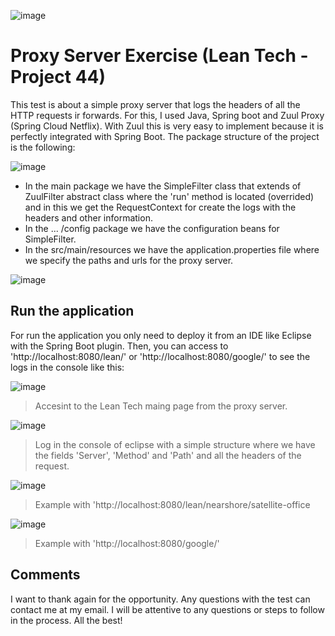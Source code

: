 ![image](https://user-images.githubusercontent.com/42575272/140438438-fbdd8ec9-c545-4647-a299-c6edc2344b7a.png)

# Proxy Server Exercise (Lean Tech - Project 44)

This test is about a simple proxy server that logs the headers of all the HTTP requests ir forwards. For this, I used Java, Spring boot and Zuul Proxy (Spring Cloud Netflix). With Zuul this is very easy to implement because it is perfectly integrated with Spring Boot. The package structure of the project is the following:

![image](https://user-images.githubusercontent.com/42575272/140436833-10acd659-704e-46b2-b2b9-2d96443c69e9.png)

- In the main package we have the SimpleFilter class that extends of ZuulFilter abstract class where the 'run' method is located (overrided) and in this we get the RequestContext for create the logs with the headers and other information.
- In the ... /config package we have the configuration beans for SimpleFilter.
- In the src/main/resources we have the application.properties file where we specify the paths and urls for the proxy server.

![image](https://user-images.githubusercontent.com/42575272/140437283-72d27804-51a9-4286-876a-d05cc74a73ef.png)

## Run the application

For run the application you only need to deploy it from an IDE like Eclipse with the Spring Boot plugin. Then, you can access to 'http://localhost:8080/lean/' or 'http://localhost:8080/google/' to see the logs in the console like this:

![image](https://user-images.githubusercontent.com/42575272/140437663-08f6bc09-7377-463f-b21c-959d163bd0a3.png)

> Accesint to the Lean Tech maing page from the proxy server.

![image](https://user-images.githubusercontent.com/42575272/140437757-dbf85acb-ec6a-4e42-9119-68247254d27c.png)

> Log in the console of eclipse with a simple structure where we have the fields 'Server', 'Method' and 'Path' and all the headers of the request.

![image](https://user-images.githubusercontent.com/42575272/140438100-ca1b4ff2-0bc5-487c-9abd-899080f4724b.png)

> Example with 'http://localhost:8080/lean/nearshore/satellite-office

![image](https://user-images.githubusercontent.com/42575272/140438000-50ab3827-c2f4-47bf-b1a9-741a1ee46e64.png)

> Example with 'http://localhost:8080/google/'

## Comments

I want to thank again for the opportunity. Any questions with the test can contact me at my email. I will be attentive to any questions or steps to follow in the process. All the best!

